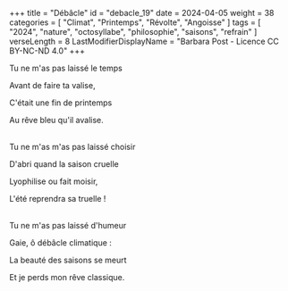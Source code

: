 +++
title = "Débâcle"
id = "debacle_19"
date = 2024-04-05
weight = 38
categories = [ "Climat", "Printemps", "Révolte", "Angoisse" ]
tags = [
  "2024",
  "nature",
  "octosyllabe",
  "philosophie",
  "saisons",
  "refrain"
]
verseLength = 8
LastModifierDisplayName = "Barbara Post - Licence CC BY-NC-ND 4.0"
+++

Tu ne m'as pas laissé le temps

Avant de faire ta valise,

C'était une fin de printemps

Au rêve bleu qu'il avalise.

 \
Tu ne m'as m'as pas laissé choisir

D'abri quand la saison cruelle

Lyophilise ou fait moisir,

L'été reprendra sa truelle !

 \
Tu ne m'as pas laissé d'humeur

Gaie, ô débâcle climatique :

La beauté des saisons se meurt

Et je perds mon rêve classique.
